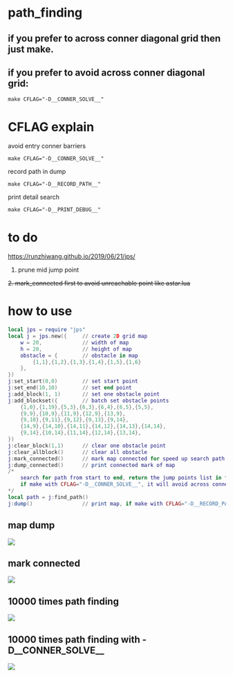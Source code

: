 # path_finding

## if you prefer to across conner diagonal grid then just make.

## if you prefer to avoid across conner diagonal grid:

    make CFLAG="-D__CONNER_SOLVE__"

# CFLAG explain

avoid entry conner barriers

    make CFLAG="-D__CONNER_SOLVE__"

record path in dump

    make CFLAG="-D__RECORD_PATH__"

print detail search

    make CFLAG="-D__PRINT_DEBUG__"

# to do

https://runzhiwang.github.io/2019/06/21/jps/

1. prune mid jump point

~~2. mark_connected first to avoid unreachable point like astar.lua~~

# how to use

```lua
local jps = require "jps"
local j = jps.new({     // create 2D grid map
    w = 20,             // width of map
    h = 20,             // height of map
    obstacle = {        // obstacle in map
        {1,1},{1,2},{1,3},{1,4},{1,5},{1,6}
    },
})
j:set_start(0,0)        // set start point
j:set_end(10,10)        // set end point
j:add_block(1, 1)       // set one obstacle point
j:add_blockset({        // batch set obstacle points
    {1,0},{1,19},{5,3},{6,3},{6,4},{6,5},{5,5},
    {9,9},{10,9},{11,9},{12,9},{13,9},
    {9,10},{9,11},{9,12},{9,13},{9,14},
    {14,9},{14,10},{14,11},{14,12},{14,13},{14,14},
    {9,14},{10,14},{11,14},{12,14},{13,14},
})
j:clear_block(1,1)      // clear one obstacle point
j:clear_allblock()      // clear all obstacle
j:mark_connected()      // mark map connected for speed up search path to unreachable point
j:dump_connected()      // print connected mark of map
/* 
    search for path from start to end, return the jump points list in table
    if make with CFLAG="-D__CONNER_SOLVE__", it will avoid across conner diagonal grid
*/
local path = j:find_path()
j:dump()                // print map, if make with CFLAG="-D__RECORD_PATH__", it will show the path result
```

## map dump

![](https://github.com/rangercyh/path_finding/blob/master/img/4.jpg)

## mark connected

![](https://github.com/rangercyh/path_finding/blob/master/img/3.jpg)

## 10000 times path finding

![](https://github.com/rangercyh/path_finding/blob/master/img/1.jpg)

## 10000 times path finding with -D__CONNER_SOLVE__

![](https://github.com/rangercyh/path_finding/blob/master/img/2.jpg)
